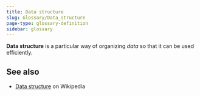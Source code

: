 ```yaml
---
title: Data structure
slug: Glossary/Data_structure
page-type: glossary-definition
sidebar: glossary
---
```


**Data structure** is a particular way of organizing _data_ so that it can be used efficiently.

## See also

- [Data structure](https://en.wikipedia.org/wiki/Data_structure) on Wikipedia
